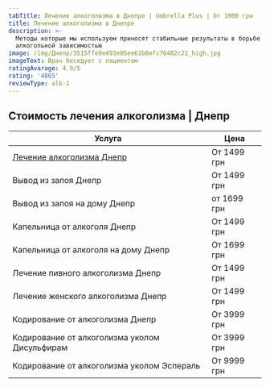 ```yaml
---
tabTitle: Лечение алкоголизма в Днепре | Umbrella Plus | От 1000 грн
title: Лечение алкоголизма в Днепре
description: >-
  Методы которые мы используем приносят стабильные результаты в борьбе с
  алкогольной зависимостью
image: /img/Днепр/3515ffe0e493e05ee61b8efc76482c21_high.jpg
imageText: Врач беседует с пациентом
ratingAvarage: 4.9/5
rating: '4865'
reviewType: alk-1
---
```


## Стоимость лечения алкоголизма | Днепр

| Услуга                                                  | Цена        |
| ------------------------------------------------------- | ----------- |
| [Лечение алкоголизма Днепр](lechenie-alkogolizma-dnepr) | От 1499 грн |
| Вывод из запоя Днепр                                    | От 1499 грн |
| Вывод из запоя на дому Днепр                            | от 1699 грн |
| Капельница от алкоголя Днепр                            | От 1499 грн |
| Капельница от алкоголя на дому Днепр                    | От 1699 грн |
| Лечение пивного алкоголизма Днепр                       | От 1499 грн |
| Лечение женского алкоголизма Днепр                      | От 1499 грн |
| Кодирование от алкоголизма Днепр                        | От 3999 грн |
| Кодирование от алкоголизма уколом Дисульфирам           | От 3999 грн |
| Кодирование от алкоголизма уколом Эспераль              | От 9999 грн |
